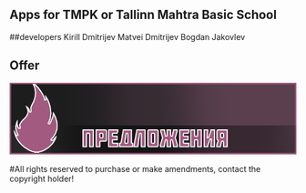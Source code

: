 ## Apps for TMPK or Tallinn Mahtra Basic School 
##developers 
Kirill Dmitrijev
Matvei Dmitrijev
Bogdan Jakovlev

## Offer
[![Predlozenija](https://github.com/DmitrijevK/DmitrijevK/blob/main/a25a80.png)](https://vk.com/mdmitrijev)

#All rights reserved
to purchase or make amendments, contact the copyright holder! 
